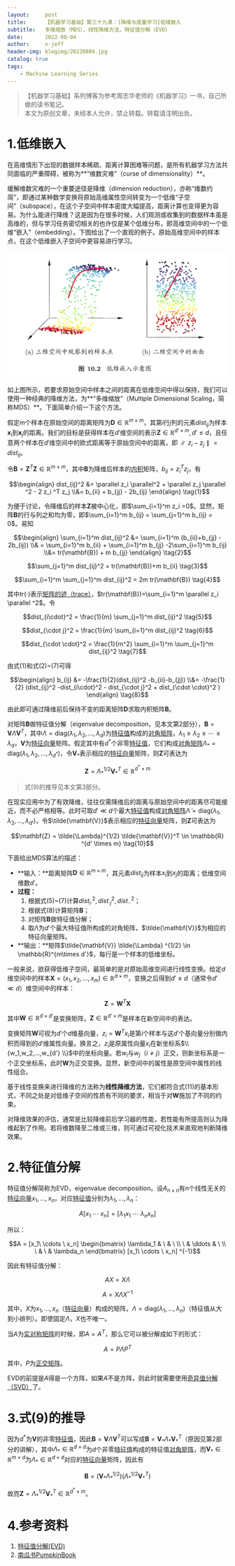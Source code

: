 ```yaml
---
layout:     post
title:      【机器学习基础】第三十九课：[降维与度量学习]低维嵌入
subtitle:   多维缩放（MDS），线性降维方法，特征值分解（EVD）
date:       2022-08-04
author:     x-jeff
header-img: blogimg/20220804.jpg
catalog: true
tags:
    - Machine Learning Series
---
```

>【机器学习基础】系列博客为参考周志华老师的《机器学习》一书，自己所做的读书笔记。  
>本文为原创文章，未经本人允许，禁止转载。转载请注明出处。

# 1.低维嵌入

在高维情形下出现的数据样本稀疏、距离计算困难等问题，是所有机器学习方法共同面临的严重障碍，被称为**“维数灾难”（curse of dimensionality）**。

缓解维数灾难的一个重要途径是降维（dimension reduction），亦称“维数约简”，即通过某种数学变换将原始高维属性空间转变为一个低维“子空间”（subspace），在这个子空间中样本密度大幅提高，距离计算也变得更为容易。为什么能进行降维？这是因为在很多时候，人们观测或收集到的数据样本虽是高维的，但与学习任务密切相关的也许仅是某个低维分布，即高维空间中的一个低维“嵌入”（embedding）。下图给出了一个直观的例子。原始高维空间中的样本点，在这个低维嵌入子空间中更容易进行学习。

![](https://github.com/x-jeff/BlogImage/raw/master/MachineLearningSeries/Lesson39/39x1.png)

如上图所示，若要求原始空间中样本之间的距离在低维空间中得以保持，我们可以使用一种经典的降维方法，为**“多维缩放”（Multiple Dimensional Scaling，简称MDS）**。下面简单介绍一下这个方法。

假定$m$个样本在原始空间的距离矩阵为$\mathbf{D} \in \mathbb{R} ^{m\times m}$，其第$i$行$j$列的元素$dist_{ij}$为样本$\mathbf{x}_i$到$\mathbf{x}_j$的距离。我们的目标是获得样本在$d'$维空间的表示$\mathbf{Z} \in \mathbb{R} ^{d' \times m}, d' \leqslant d$，且任意两个样本在$d'$维空间中的欧式距离等于原始空间中的距离，即$\parallel z_i - z_j \parallel = dist_{ij}$。

令$\mathbf{B} = \mathbf{Z}^T \mathbf{Z} \in \mathbb{R} ^{m\times m}$，其中$\mathbf{B}$为降维后样本的[内积](http://shichaoxin.com/2019/08/27/数学基础-第七课-矩阵与向量/#64数量积)矩阵，$b_{ij} = z_i ^T z_j$，有

$$\begin{align} dist_{ij}^2 &= \parallel z_i \parallel^2 + \parallel z_j \parallel ^2 - 2 z_i ^T z_j \\&= b_{ii} + b_{jj} - 2b_{ij} \end{align} \tag{1}$$

为便于讨论，令降维后的样本$\mathbf{Z}$被中心化，即$\sum_{i=1}^m z_i =0$。显然，矩阵$\mathbf{B}$的行与列之和均为零，即$\sum_{i=1}^m b_{ij} = \sum_{j=1}^m b_{ij} = 0$。易知

$$\begin{align} \sum_{i=1}^m dist_{ij}^2 &= \sum_{i=1}^m (b_{ii}+b_{jj} - 2b_{ij}) \\& = \sum_{i=1}^m b_{ii} + \sum_{i=1}^m b_{jj} -2\sum_{i=1}^m b_{ij} \\&= tr(\mathbf{B}) + m b_{jj} \end{align} \tag{2}$$

$$\sum_{j=1}^m dist_{ij}^2 = tr(\mathbf{B})+m b_{ii} \tag{3}$$

$$\sum_{i=1}^m \sum_{j=1}^m dist_{ij}^2 = 2m tr(\mathbf{B}) \tag{4}$$

其中$tr(\cdot)$表示[矩阵的迹（trace）](http://shichaoxin.com/2019/08/27/数学基础-第七课-矩阵与向量/#11矩阵的迹trace)，$tr(\mathbf{B})=\sum_{i=1}^m \parallel z_i \parallel ^2$。令

$$dist_{i\cdot}^2 = \frac{1}{m} \sum_{j=1}^m dist_{ij}^2 \tag{5}$$

$$dist_{\cdot j}^2 = \frac{1}{m} \sum_{i=1}^m dist_{ij}^2 \tag{6}$$

$$dist_{\cdot \cdot}^2 = \frac{1}{m^2} \sum_{i=1}^m \sum_{j=1}^m dist_{ij}^2 \tag{7}$$

由式(1)和式(2)~(7)可得

$$\begin{align} b_{ij} &= -\frac{1}{2}(dist_{ij}^2 -b_{ii}-b_{jj}) \\&= -\frac{1}{2} (dist_{ij}^2 -dist_{i\cdot}^2 - dist_{\cdot j}^2 + dist_{\cdot \cdot}^2 ) \end{align} \tag{8}$$

由此即可通过降维前后保持不变的距离矩阵$\mathbf{D}$求取内积矩阵$\mathbf{B}$。

对矩阵$\mathbf{B}$做特征值分解（eigenvalue decomposition，见本文第2部分），$\mathbf{B} = \mathbf{V} \Lambda \mathbf{V}^T$，其中$\Lambda = \text{diag} (\lambda_1,\lambda_2,...,\lambda_d)$为[特征值](http://shichaoxin.com/2020/08/12/数学基础-第十五课-矩阵的相似变换和相合变换/#121矩阵的特征值和特征向量)构成的[对角矩阵](http://shichaoxin.com/2020/08/12/数学基础-第十五课-矩阵的相似变换和相合变换/#3正交相似变换)，$\lambda_1 \geqslant \lambda_2 \geqslant \cdots \geqslant \lambda_d$，$\mathbf{V}$为[特征向量](http://shichaoxin.com/2020/08/12/数学基础-第十五课-矩阵的相似变换和相合变换/#121矩阵的特征值和特征向量)矩阵。假定其中有$d^*$个非零[特征值](http://shichaoxin.com/2020/08/12/数学基础-第十五课-矩阵的相似变换和相合变换/#121矩阵的特征值和特征向量)，它们构成[对角矩阵](http://shichaoxin.com/2020/08/12/数学基础-第十五课-矩阵的相似变换和相合变换/#3正交相似变换)$\Lambda_* = \text{diag} (\lambda_1 , \lambda_2 , ... , \lambda_{d^*})$，令$\mathbf{V}_*$表示相应的[特征向量](http://shichaoxin.com/2020/08/12/数学基础-第十五课-矩阵的相似变换和相合变换/#121矩阵的特征值和特征向量)矩阵，则$\mathbf{Z}$可表达为

$$\mathbf{Z} = \Lambda_*^{1/2} \mathbf{V}_*^T \in \mathbb{R} ^{d^* \times m} \tag{9}$$

>式(9)的推导见本文第3部分。

在现实应用中为了有效降维，往往仅需降维后的距离与原始空间中的距离尽可能接近，而不必严格相等。此时可取$d' \ll d$个最大[特征值](http://shichaoxin.com/2020/08/12/数学基础-第十五课-矩阵的相似变换和相合变换/#121矩阵的特征值和特征向量)构成[对角矩阵](http://shichaoxin.com/2020/08/12/数学基础-第十五课-矩阵的相似变换和相合变换/#3正交相似变换)$\tilde{\Lambda} = \text{diag} (\lambda_1, \lambda_2,...,\lambda_{d'})$，令$\tilde{\mathbf{V}}$表示相应的[特征向量](http://shichaoxin.com/2020/08/12/数学基础-第十五课-矩阵的相似变换和相合变换/#121矩阵的特征值和特征向量)矩阵，则$\mathbf{Z}$可表达为

$$\mathbf{Z} = \tilde{\Lambda}^{1/2} \tilde{\mathbf{V}}^T \in \mathbb{R} ^{d' \times m} \tag{10}$$

下面给出MDS算法的描述：

* **输入：**距离矩阵$\mathbf{D} \in \mathbb{R}^{m\times m}$，其元素$dist_{ij}$为样本$x_i$到$x_j$的距离；低维空间维数$d'$。
* **过程：**
	1. 根据式(5)~(7)计算$dist_{i\cdot}^2,dist_{\cdot j}^2,dist_{\cdot \cdot}^2$；
	2. 根据式(8)计算矩阵$\mathbf{B}$；
	3. 对矩阵$\mathbf{B}$做特征值分解；
	4. 取$\tilde{\Lambda}$为$d'$个最大特征值所构成的对角矩阵，$\tilde{\mathbf{V}}$为相应的特征向量矩阵。
* **输出：**矩阵$\tilde{\mathbf{V}} \tilde{\Lambda} ^{1/2} \in \mathbb{R}^{m\times d'}$，每行是一个样本的低维坐标。

一般来说，欲获得低维子空间，最简单的是对原始高维空间进行线性变换。给定$d$维空间中的样本$\mathbf{X} = (x_1,x_2,...,x_m) \in \mathbb{R}^{d\times m}$，变换之后得到$d' \leqslant d$（通常令$d' \ll d$）维空间中的样本：

$$\mathbf{Z} = \mathbf{W}^T \mathbf{X} \tag{11}$$

其中$\mathbf{W} \in \mathbb{R}^{d\times d'}$是变换矩阵，$\mathbf{Z} \in \mathbb{R} ^{d' \times m}$是样本在新空间中的表达。

变换矩阵$\mathbf{W}$可视为$d'$个$d$维基向量，$z_i = \mathbf{W}^T x_i$是第$i$个样本与这$d'$个基向量分别做内积而得到的$d'$维属性向量。换言之，$z_i$是原属性向量$x_i$在新坐标系$\\{w_1,w_2,...,w_{d'} \\}$中的坐标向量。若$w_i$与$w_j$（$i\neq j$）正交，则新坐标系是一个正交坐标系，此时$\mathbf{W}$为正交变换。显然，新空间中的属性是原空间中属性的线性组合。

基于线性变换来进行降维的方法称为**线性降维方法**，它们都符合式(11)的基本形式，不同之处是对低维子空间的性质有不同的要求，相当于对$\mathbf{W}$施加了不同的约束。

对降维效果的评估，通常是比较降维前后学习器的性能，若性能有所提高则认为降维起到了作用。若将维数降至二维或三维，则可通过可视化技术来直观地判断降维效果。

# 2.特征值分解

特征值分解简称为EVD，eigenvalue decomposition。设$A_{n \times n}$有$n$个线性无关的[特征向量](http://shichaoxin.com/2020/08/12/数学基础-第十五课-矩阵的相似变换和相合变换/#121矩阵的特征值和特征向量)$x_1,...,x_n$，对应[特征值](http://shichaoxin.com/2020/08/12/数学基础-第十五课-矩阵的相似变换和相合变换/#121矩阵的特征值和特征向量)分别为$\lambda_1,...,\lambda_n$：

$$A [x_1 \  \cdots \  x_n] = [\lambda_1 x_1 \  \cdots \  \lambda_n x_n]$$

所以：

$$A = [x_1\  \cdots \  x_n] \begin{bmatrix} \lambda_1 & \  & \  \\ \  & \ddots & \  \\ \  & \  & \lambda_n \end{bmatrix} [x_1\  \cdots \  x_n] ^{-1}$$

因此有特征值分解：

$$AX = X \Lambda $$

$$A = X \Lambda X^{-1}$$

其中，$X$为$x_1,...,x_n$（[特征向量](http://shichaoxin.com/2020/08/12/数学基础-第十五课-矩阵的相似变换和相合变换/#121矩阵的特征值和特征向量)）构成的矩阵，$\Lambda = \text{diag} (\lambda_1,...,\lambda_n)$（特征值从大到小排列）。即使固定$\Lambda$，$X$也不唯一。

当$A$为[实对称矩阵](http://shichaoxin.com/2022/05/30/OpenCV基础-第三十二课-Harris角点检测/#21实对称矩阵的对角化)的时候，即$A=A^T$，那么它可以被分解成如下的形式：

$$A = P \Lambda P^T$$

其中，$P$为[正交矩阵](http://shichaoxin.com/2020/08/12/数学基础-第十五课-矩阵的相似变换和相合变换/#3正交相似变换)。

EVD的前提是$A$得是一个方阵，如果$A$不是方阵，则此时就需要使用[奇异值分解（SVD）](http://shichaoxin.com/2020/11/24/数学基础-第十七课-奇异值分解/)了。

# 3.式(9)的推导

因为$d^*$为$\mathbf{V}$的非零[特征值](http://shichaoxin.com/2020/08/12/数学基础-第十五课-矩阵的相似变换和相合变换/#121矩阵的特征值和特征向量)，因此$\mathbf{B} = \mathbf{V} \Lambda \mathbf{V}^T$可以写成$\mathbf{B} = \mathbf{V}_* \Lambda_* \mathbf{V}^T_*$（原因见第2部分的讲解），其中$\Lambda_* \in \mathbb{R}^{d\times d}$为$d$个非零[特征值](http://shichaoxin.com/2020/08/12/数学基础-第十五课-矩阵的相似变换和相合变换/#121矩阵的特征值和特征向量)构成的特征值[对角矩阵](http://shichaoxin.com/2020/08/12/数学基础-第十五课-矩阵的相似变换和相合变换/#3正交相似变换)，而$\mathbf{V}_* \in \mathbb{R}^{m\times d}$为$\Lambda_* \in \mathbb{R}^{d\times d}$对应的[特征向量](http://shichaoxin.com/2020/08/12/数学基础-第十五课-矩阵的相似变换和相合变换/#121矩阵的特征值和特征向量)矩阵，因此有

$$\mathbf{B} = (\mathbf{V}_* \Lambda_*^{1/2}) (\Lambda_*^{1/2} \mathbf{V}_*^T)$$

故而$\mathbf{Z} = \Lambda_*^{1/2} \mathbf{V}_*^T \in \mathbb{R} ^{d^* \times m}$。

# 4.参考资料

1. [特征值分解(EVD)](https://www.cnblogs.com/BlairGrowing/p/15362045.html)
2. [南瓜书PumpkinBook](https://datawhalechina.github.io/pumpkin-book/#/chapter10/chapter10?id=_1011)